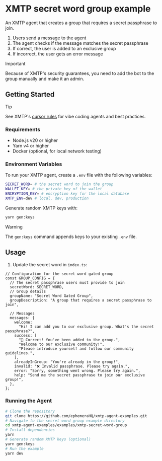 # XMTP secret word group example

An XMTP agent that creates a group that requires a secret passphrase to join.

1. Users send a message to the agent
2. The agent checks if the message matches the secret passphrase
3. If correct, the user is added to an exclusive group
4. If incorrect, the user gets an error message

> [!IMPORTANT]
> Because of XMTP's security guarantees, you need to add the bot to the group manually and make it an admin.

## Getting Started

> [!TIP]
> See XMTP's [cursor rules](/.cursor/README.md) for vibe coding agents and best practices.

### Requirements

- Node.js v20 or higher
- Yarn v4 or higher
- Docker (optional, for local network testing)

### Environment Variables

To run your XMTP agent, create a `.env` file with the following variables:

```bash
SECRET_WORD= # the secret word to join the group
WALLET_KEY= # the private key of the wallet
ENCRYPTION_KEY= # encryption key for the local database
XMTP_ENV=dev # local, dev, production
```

Generate random XMTP keys with:

```bash
yarn gen:keys
```

> [!WARNING]
> The `gen:keys` command appends keys to your existing `.env` file.

## Usage

1. Update the secret word in `index.ts`:

```tsx
// Configuration for the secret word gated group
const GROUP_CONFIG = {
  // The secret passphrase users must provide to join
  secretWord: SECRET_WORD,
  // Group details
  groupName: "Secret Word Gated Group",
  groupDescription: "A group that requires a secret passphrase to join",

  // Messages
  messages: {
    welcome:
      "Hi! I can add you to our exclusive group. What's the secret passphrase?",
    success: [
      "🎉 Correct! You've been added to the group.",
      "Welcome to our exclusive community!",
      "Please introduce yourself and follow our community guidelines.",
    ],
    alreadyInGroup: "You're already in the group!",
    invalid: "❌ Invalid passphrase. Please try again.",
    error: "Sorry, something went wrong. Please try again.",
    help: "Send me the secret passphrase to join our exclusive group!",
  },
};
```

### Running the Agent

```bash
# Clone the repository
git clone https://github.com/ephemeraHQ/xmtp-agent-examples.git
# Navigate to the secret word group example directory
cd xmtp-agent-examples/examples/xmtp-secret-word-group
# Install dependencies
yarn
# Generate random XMTP keys (optional)
yarn gen:keys
# Run the example
yarn dev
```
